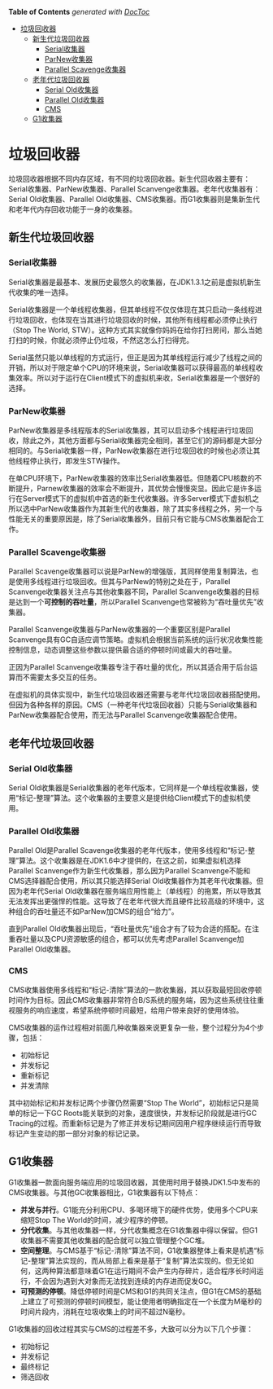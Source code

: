 <!-- START doctoc generated TOC please keep comment here to allow auto update -->
<!-- DON'T EDIT THIS SECTION, INSTEAD RE-RUN doctoc TO UPDATE -->
**Table of Contents**  *generated with [DocToc](https://github.com/thlorenz/doctoc)*

- [垃圾回收器](#%E5%9E%83%E5%9C%BE%E5%9B%9E%E6%94%B6%E5%99%A8)
  - [新生代垃圾回收器](#%E6%96%B0%E7%94%9F%E4%BB%A3%E5%9E%83%E5%9C%BE%E5%9B%9E%E6%94%B6%E5%99%A8)
    - [Serial收集器](#serial%E6%94%B6%E9%9B%86%E5%99%A8)
    - [ParNew收集器](#parnew%E6%94%B6%E9%9B%86%E5%99%A8)
    - [Parallel Scavenge收集器](#parallel-scavenge%E6%94%B6%E9%9B%86%E5%99%A8)
  - [老年代垃圾回收器](#%E8%80%81%E5%B9%B4%E4%BB%A3%E5%9E%83%E5%9C%BE%E5%9B%9E%E6%94%B6%E5%99%A8)
    - [Serial Old收集器](#serial-old%E6%94%B6%E9%9B%86%E5%99%A8)
    - [Parallel Old收集器](#parallel-old%E6%94%B6%E9%9B%86%E5%99%A8)
    - [CMS](#cms)
  - [G1收集器](#g1%E6%94%B6%E9%9B%86%E5%99%A8)

<!-- END doctoc generated TOC please keep comment here to allow auto update -->

# 垃圾回收器

垃圾回收器根据不同内存区域，有不同的垃圾回收器。新生代回收器主要有：Serial收集器、ParNew收集器、Parallel Scanvenge收集器。老年代收集器有：Serial Old收集器、Parallel Old收集器、CMS收集器。而G1收集器则是集新生代和老年代内存回收功能于一身的收集器。

## 新生代垃圾回收器

### Serial收集器

Serial收集器是最基本、发展历史最悠久的收集器，在JDK1.3.1之前是虚拟机新生代收集的唯一选择。

Serial收集器是一个单线程收集器，但其单线程不仅仅体现在其只启动一条线程进行垃圾回收，也体现在当其进行垃圾回收的时候，其他所有线程都必须停止执行（Stop The World, STW）。这种方式其实就像你妈妈在给你打扫房间，那么当她打扫的时候，你就必须停止仍垃圾，不然这怎么打扫得完。

Serial虽然只能以单线程的方式运行，但正是因为其单线程运行减少了线程之间的开销，所以对于限定单个CPU的环境来说，Serial收集器可以获得最高的单线程收集效率。所以对于运行在Client模式下的虚拟机来收，Serial收集器是一个很好的选择。

### ParNew收集器

ParNew收集器是多线程版本的Serial收集器，其可以启动多个线程进行垃圾回收，除此之外，其他方面都与Serial收集器完全相同，甚至它们的源码都是大部分相同的。与Serial收集器一样，ParNew收集器在进行垃圾回收的时候也必须让其他线程停止执行，即发生STW操作。

在单CPU环境下，ParNew收集器的效率比Serial收集器低。但随着CPU核数的不断提升，Parnew收集器的效率会不断提升，其优势会慢慢突显。因此它是许多运行在Server模式下的虚拟机中首选的新生代收集器。许多Server模式下虚拟机之所以选中ParNew收集器作为其新生代的收集器，除了其实多线程之外，另一个与性能无关的重要原因是，除了Serial收集器外，目前只有它能与CMS收集器配合工作。

### Parallel Scavenge收集器

Parallel Scavenge收集器可以说是ParNew的增强版，其同样使用复制算法，也是使用多线程进行垃圾回收。但其与ParNew的特别之处在于，Parallel Scanvenge收集器关注点与其他收集器不同，Parallel Scanvenge收集器的目标是达到一个**可控制的吞吐量**，所以Parallel Scanvenge也常被称为“吞吐量优先”收集器。

Parallel Scanvenge收集器与ParNew收集器的一个重要区别是Parallel Scanvenge具有GC自适应调节策略。虚拟机会根据当前系统的运行状况收集性能控制信息，动态调整这些参数以提供最合适的停顿时间或最大的吞吐量。

正因为Parallel Scanvenge收集器专注于吞吐量的优化，所以其适合用于后台运算而不需要太多交互的任务。

在虚拟机的具体实现中，新生代垃圾回收器还需要与老年代垃圾回收器搭配使用。但因为各种各样的原因。CMS（一种老年代垃圾回收器）只能与Serial收集器和ParNew收集器配合使用，而无法与Parallel Scanvenge收集器配合使用。

## 老年代垃圾回收器

### Serial Old收集器

Serial Old收集器是Serial收集器的老年代版本，它同样是一个单线程收集器，使用“标记-整理”算法。这个收集器的主要意义是提供给Client模式下的虚拟机使用。

### Parallel Old收集器

Parallel Old是Parallel Scavenge收集器的老年代版本，使用多线程和“标记-整理”算法。这个收集器是在JDK1.6中才提供的，在这之前，如果虚拟机选择Parallel Scanvenge作为新生代收集器，那么因为Parallel Scanvenge不能和CMS选择器配合使用，所以其只能选择Serial Old收集器作为其老年代收集器。但因为老年代Serial Old收集器在服务端应用性能上（单线程）的拖累，所以导致其无法发挥出更强悍的性能。这导致了在老年代很大而且硬件比较高级的环境中，这种组合的吞吐量还不如ParNew加CMS的组合“给力”。

直到Parallel Old收集器出现后，“吞吐量优先”组合才有了较为合适的搭配。在注重吞吐量以及CPU资源敏感的组合，都可以优先考虑Parallel Scanvenge加Parallel Old收集器。

### CMS

CMS收集器使用多线程和“标记-清除”算法的一款收集器，其以获取最短回收停顿时间作为目标。因此CMS收集器非常符合B/S系统的服务端，因为这些系统往往重视服务的响应速度，希望系统停顿时间最短，给用户带来良好的使用体验。

CMS收集器的运作过程相对前面几种收集器来说更复杂一些，整个过程分为4个步骤，包括：

- 初始标记
- 并发标记
- 重新标记
- 并发清除

其中初始标记和并发标记两个步骤仍然需要“Stop The World”，初始标记只是简单的标记一下GC Roots能关联到的对象，速度很快，并发标记阶段就是进行GC Tracing的过程。而重新标记是为了修正并发标记期间因用户程序继续运行而导致标记产生变动的那一部分对象的标记记录。

## G1收集器

G1收集器一款面向服务端应用的垃圾回收器，其使用时用于替换JDK1.5中发布的CMS收集器。与其他GC收集器相比，G1收集器有以下特点：

- **并发与并行**。G1能充分利用CPU、多喝环境下的硬件优势，使用多个CPU来缩短Stop The World的时间，减少程序的停顿。
- **分代收集**。与其他收集器一样，分代收集概念在G1收集器中得以保留。但G1收集器不需要其他收集器的配合就可以独立管理整个GC堆。
- **空间整理**。与CMS基于“标记-清除”算法不同，G1收集器整体上看来是机遇“标记-整理”算法实现的，而从局部上看来是基于“复制”算法实现的。但无论如何，这两种算法都意味着G1在运行期间不会产生内存碎片，适合程序长时间运行，不会因为遇到大对象而无法找到连续的内存进而促发GC。
- **可预测的停顿**。降低停顿时间是CMS和G1的共同关注点，但G1在CMS的基础上建立了可预测的停顿时间模型，能让使用者明确指定在一个长度为M毫秒的时间片段内，消耗在垃圾收集上的时间不超过N毫秒。

G1收集器的回收过程其实与CMS的过程差不多，大致可以分为以下几个步骤：

- 初始标记
- 并发标记
- 最终标记
- 筛选回收

